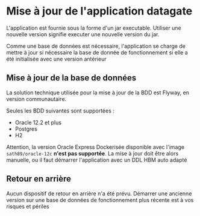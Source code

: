 # Mise à jour de l'application datagate

L'application est fournie sous la forme d'un jar executable. Utiliser une nouvelle version signifie executer une nouvelle version du jar.

Comme une base de données est nécessaire, l'application se charge de mettre à jour si nécessaire la base de donnée de fonctionnement si elle a été initialisée avec une version antérieur

## Mise à jour de la base de données

La solution technique utilisée pour la mise à jour de la BDD est Flyway, en version communautaire.

Seules les BDD suivantes sont supportées :
* Oracle 12.2 et plus
* Postgres
* H2

Attention, la version Oracle Express Dockerisée disponible avec l'image `sath89/oracle-12c` **n'est pas supportée**. La mise à jour doit être alors manuelle, ou il faut démarrer l'application avec un DDL HBM auto adapté

## Retour en arrière

Aucun dispositif de retour en arrière n'a été prévu. Démarrer une ancienne version sur une base de données de fonctionnement plus récente est à vos risques et périles